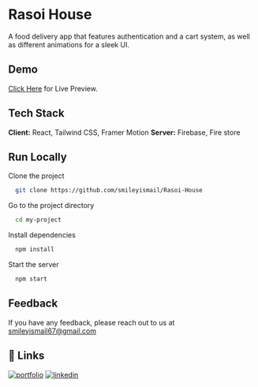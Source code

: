 # Rasoi House

A food delivery app that features authentication and a cart system, as well as different animations for a sleek UI.

## Demo

<a href="https://rasoi-housee.netlify.app/" target="_blank">Click Here</a> for Live Preview.

## Tech Stack

**Client:** React, Tailwind CSS, Framer Motion
**Server:** Firebase, Fire store

## Run Locally

Clone the project

```bash
  git clone https://github.com/smileyismail/Rasoi-House
```

Go to the project directory

```bash
  cd my-project
```

Install dependencies

```bash
  npm install
```

Start the server

```bash
  npm start
```

## Feedback

If you have any feedback, please reach out to us at smileyismail67@gmail.com

## 🔗 Links

[![portfolio](https://img.shields.io/badge/my_portfolio-000?style=for-the-badge&logo=ko-fi&logoColor=white)](https://smiley-ismail.netlify.app/)
[![linkedin](https://img.shields.io/badge/linkedin-0A66C2?style=for-the-badge&logo=linkedin&logoColor=white)](https://www.linkedin.com/in/smileyismail/)
